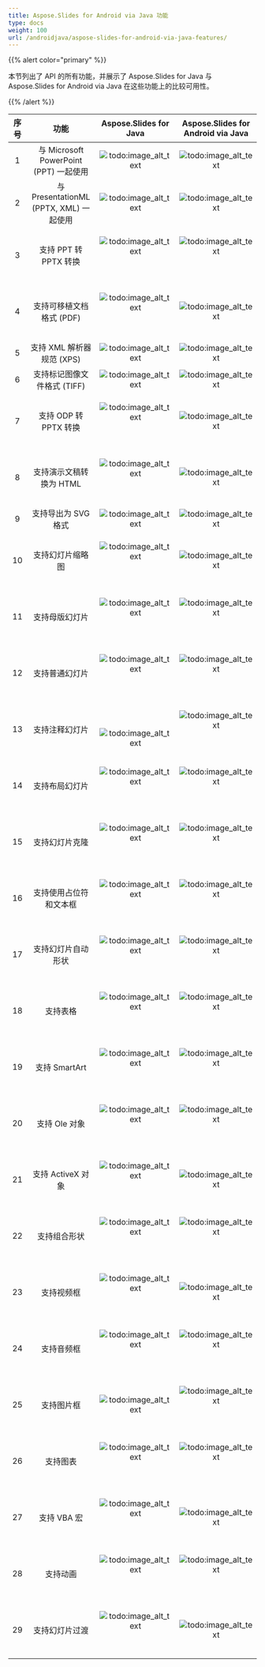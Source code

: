 ```yaml
---
title: Aspose.Slides for Android via Java 功能
type: docs
weight: 100
url: /androidjava/aspose-slides-for-android-via-java-features/
---
```


{{% alert color="primary" %}} 

本节列出了 API 的所有功能，并展示了 Aspose.Slides for Java 与 Aspose.Slides for Android via Java 在这些功能上的比较可用性。

{{% /alert %}} 

|**序号**|**功能**|**Aspose.Slides for Java**|**Aspose.Slides for Android via Java**|
| :-: | :-: | :-: | :-: |
|1|与 Microsoft PowerPoint (PPT) 一起使用|![todo:image_alt_text](aspose-slides-for-android-via-java-features_1.gif)|![todo:image_alt_text](aspose-slides-for-android-via-java-features_1.gif)|
|2|与 PresentationML (PPTX, XML) 一起使用|![todo:image_alt_text](aspose-slides-for-android-via-java-features_1.gif)|![todo:image_alt_text](aspose-slides-for-android-via-java-features_1.gif)|
|3|支持 PPT 转 PPTX 转换|<p>![todo:image_alt_text](aspose-slides-for-android-via-java-features_1.gif)</p><p> </p>|<p>![todo:image_alt_text](aspose-slides-for-android-via-java-features_1.gif)</p><p> </p>|
|4|支持可移植文档格式 (PDF)|<p>![todo:image_alt_text](aspose-slides-for-android-via-java-features_1.gif)</p><p> </p>|![todo:image_alt_text](aspose-slides-for-android-via-java-features_1.gif)|
|5|支持 XML 解析器规范 (XPS)|![todo:image_alt_text](aspose-slides-for-android-via-java-features_1.gif)|![todo:image_alt_text](aspose-slides-for-android-via-java-features_1.gif)|
|6|支持标记图像文件格式 (TIFF)|![todo:image_alt_text](aspose-slides-for-android-via-java-features_1.gif)|![todo:image_alt_text](aspose-slides-for-android-via-java-features_1.gif)|
|7|支持 ODP 转 PPTX 转换|<p>![todo:image_alt_text](aspose-slides-for-android-via-java-features_1.gif)</p><p> </p>|![todo:image_alt_text](aspose-slides-for-android-via-java-features_1.gif)|
|8|支持演示文稿转换为 HTML|<p>![todo:image_alt_text](aspose-slides-for-android-via-java-features_1.gif)</p><p> </p>|![todo:image_alt_text](aspose-slides-for-android-via-java-features_1.gif)|
|9|支持导出为 SVG 格式|![todo:image_alt_text](aspose-slides-for-android-via-java-features_1.gif)|![todo:image_alt_text](aspose-slides-for-android-via-java-features_1.gif)|
|10|支持幻灯片缩略图|<p>![todo:image_alt_text](aspose-slides-for-android-via-java-features_1.gif)</p><p> </p>|![todo:image_alt_text](aspose-slides-for-android-via-java-features_1.gif)|
|11|支持母版幻灯片|<p>![todo:image_alt_text](aspose-slides-for-android-via-java-features_1.gif)</p><p> </p>|<p>![todo:image_alt_text](aspose-slides-for-android-via-java-features_1.gif)</p><p> </p>|
|12|支持普通幻灯片|<p>![todo:image_alt_text](aspose-slides-for-android-via-java-features_1.gif)</p><p> </p>|<p>![todo:image_alt_text](aspose-slides-for-android-via-java-features_1.gif)</p><p> </p>|
|13|支持注释幻灯片|<p> </p><p>![todo:image_alt_text](aspose-slides-for-android-via-java-features_1.gif)</p>|<p>![todo:image_alt_text](aspose-slides-for-android-via-java-features_1.gif)</p><p> </p>|
|14|支持布局幻灯片|<p>![todo:image_alt_text](aspose-slides-for-android-via-java-features_1.gif)</p><p> </p>|<p>![todo:image_alt_text](aspose-slides-for-android-via-java-features_1.gif)</p><p> </p>|
|15|支持幻灯片克隆|<p>![todo:image_alt_text](aspose-slides-for-android-via-java-features_1.gif)</p><p> </p>|<p>![todo:image_alt_text](aspose-slides-for-android-via-java-features_1.gif)</p><p> </p>|
|16|支持使用占位符和文本框|<p>![todo:image_alt_text](aspose-slides-for-android-via-java-features_1.gif)</p><p> </p>|<p>![todo:image_alt_text](aspose-slides-for-android-via-java-features_1.gif)</p><p> </p>|
|17|支持幻灯片自动形状|<p>![todo:image_alt_text](aspose-slides-for-android-via-java-features_1.gif)</p><p> </p>|<p>![todo:image_alt_text](aspose-slides-for-android-via-java-features_1.gif)</p><p> </p>|
|18|支持表格|<p>![todo:image_alt_text](aspose-slides-for-android-via-java-features_1.gif)</p><p> </p>|<p>![todo:image_alt_text](aspose-slides-for-android-via-java-features_1.gif)</p><p> </p>|
|19|支持 SmartArt|<p>![todo:image_alt_text](aspose-slides-for-android-via-java-features_1.gif)</p><p> </p>|<p>![todo:image_alt_text](aspose-slides-for-android-via-java-features_1.gif)</p><p> </p>|
|20|支持 Ole 对象|<p>![todo:image_alt_text](aspose-slides-for-android-via-java-features_1.gif)</p><p> </p>|<p>![todo:image_alt_text](aspose-slides-for-android-via-java-features_1.gif)</p><p> </p>|
|21|支持 ActiveX 对象|<p>![todo:image_alt_text](aspose-slides-for-android-via-java-features_1.gif)</p><p> </p>|![todo:image_alt_text](aspose-slides-for-android-via-java-features_1.gif)|
|22|支持组合形状|<p>![todo:image_alt_text](aspose-slides-for-android-via-java-features_1.gif)</p><p> </p>|<p>![todo:image_alt_text](aspose-slides-for-android-via-java-features_1.gif)</p><p> </p>|
|23|支持视频框|<p>![todo:image_alt_text](aspose-slides-for-android-via-java-features_1.gif)</p><p> </p>|![todo:image_alt_text](aspose-slides-for-android-via-java-features_1.gif)|
|24|支持音频框|<p>![todo:image_alt_text](aspose-slides-for-android-via-java-features_1.gif)</p><p> </p>|<p>![todo:image_alt_text](aspose-slides-for-android-via-java-features_1.gif)</p><p> </p>|
|25|支持图片框|![todo:image_alt_text](aspose-slides-for-android-via-java-features_1.gif)|<p>![todo:image_alt_text](aspose-slides-for-android-via-java-features_1.gif)</p><p> </p>|
|26|支持图表|<p>![todo:image_alt_text](aspose-slides-for-android-via-java-features_1.gif)</p><p> </p>|<p>![todo:image_alt_text](aspose-slides-for-android-via-java-features_1.gif)</p><p> </p>|
|27|支持 VBA 宏|<p>![todo:image_alt_text](aspose-slides-for-android-via-java-features_1.gif)</p><p> </p>|![todo:image_alt_text](aspose-slides-for-android-via-java-features_1.gif)|
|28|支持动画|<p>![todo:image_alt_text](aspose-slides-for-android-via-java-features_1.gif)</p><p> </p>|<p>![todo:image_alt_text](aspose-slides-for-android-via-java-features_1.gif)</p><p> </p>|
|29|支持幻灯片过渡|<p>![todo:image_alt_text](aspose-slides-for-android-via-java-features_1.gif)</p><p> </p>|![todo:image_alt_text](aspose-slides-for-android-via-java-features_1.gif)|